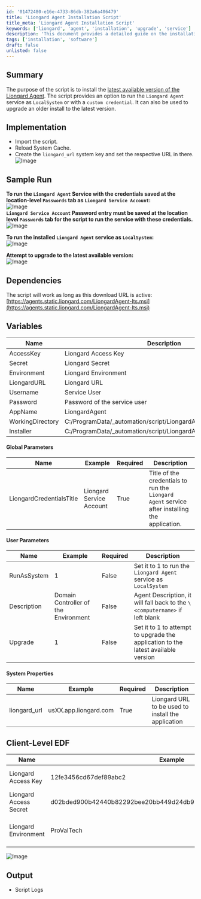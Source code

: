 ```yaml
---
id: '01472480-e16e-4733-86db-382a6a406479'
title: 'Liongard Agent Installation Script'
title_meta: 'Liongard Agent Installation Script'
keywords: ['liongard', 'agent', 'installation', 'upgrade', 'service']
description: 'This document provides a detailed guide on the installation and upgrade of the Liongard Agent, including service configuration options and necessary parameters for successful execution.'
tags: ['installation', 'software']
draft: false
unlisted: false
---
```

## Summary

The purpose of the script is to install the [latest available version of the Liongard Agent](https://agents.static.liongard.com/LiongardAgent-lts.msi). The script provides an option to run the `Liongard Agent` service as `LocalSystem` or with a `custom credential`. It can also be used to upgrade an older install to the latest version.

## Implementation

- Import the script.
- Reload System Cache.
- Create the `liongard_url` system key and set the respective URL in there.  
  ![Image](../../../static/img/SWM---Software-Install---Deploy-Liongard-Agent/image_1.png)

## Sample Run

**To run the `Liongard Agent` Service with the credentials saved at the location-level `Passwords` tab as `Liongard Service Account`:**  
![Image](../../../static/img/SWM---Software-Install---Deploy-Liongard-Agent/image_2.png)  
**`Liongard Service Account` Password entry must be saved at the location level `Passwords` tab for the script to run the service with these credentials.**  
![Image](../../../static/img/SWM---Software-Install---Deploy-Liongard-Agent/image_3.png)  

**To run the installed `Liongard Agent` service as `LocalSystem`:**  
![Image](../../../static/img/SWM---Software-Install---Deploy-Liongard-Agent/image_4.png)  

**Attempt to upgrade to the latest available version:**  
![Image](../../../static/img/SWM---Software-Install---Deploy-Liongard-Agent/image_5.png)  

## Dependencies

The script will work as long as this download URL is active:  
[https://agents.static.liongard.com/LiongardAgent-lts.msi](https://agents.static.liongard.com/LiongardAgent-lts.msi)

## Variables

| Name             | Description                       |
|------------------|-----------------------------------|
| AccessKey        | Liongard Access Key               |
| Secret           | Liongard Secret                   |
| Environment      | Liongard Environment               |
| LiongardURL      | Liongard URL                      |
| Username         | Service User                      |
| Password         | Password of the service user      |
| AppName          | LiongardAgent                     |
| WorkingDirectory  | C:/ProgramData/_automation/script/LiongardAgent |
| Installer        | C:/ProgramData/_automation/script/LiongardAgent/LiongardAgent.msi |

#### Global Parameters

| Name                     | Example                     | Required | Description                                                                                           |
|--------------------------|-----------------------------|----------|-------------------------------------------------------------------------------------------------------|
| LiongardCredentialsTitle | Liongard Service Account     | True     | Title of the credentials to run the `Liongard Agent` service after installing the application.       |

#### User Parameters

| Name        | Example | Required | Description                                                                                           |
|-------------|---------|----------|-------------------------------------------------------------------------------------------------------|
| RunAsSystem | 1       | False    | Set it to 1 to run the `Liongard Agent` service as `LocalSystem`                                    |
| Description | Domain Controller of the Environment | False | Agent Description, it will fall back to the `\<computername>` if left blank                           |
| Upgrade     | 1       | False    | Set it to 1 to attempt to upgrade the application to the latest available version                    |

#### System Properties

| Name         | Example              | Required | Description                                              |
|--------------|----------------------|----------|----------------------------------------------------------|
| liongard_url | usXX.app.liongard.com| True     | Liongard URL to be used to install the application       |

## Client-Level EDF

| Name                     | Example                     | Required | Description                                      |
|--------------------------|-----------------------------|----------|--------------------------------------------------|
| Liongard Access Key      | 12fe3456cd67def89abc2       | True     | Liongard Access Key of the client                |
| Liongard Access Secret    | d02bded900b42440b82292bee20bb449d24db9be4e2802808b0444209e8249dd | True | Liongard Secret of the client                    |
| Liongard Environment      | ProValTech                  | True     | Client Name in Liongard Portal                   |  
![Image](../../../static/img/SWM---Software-Install---Deploy-Liongard-Agent/image_6.png)  

## Output

- Script Logs











